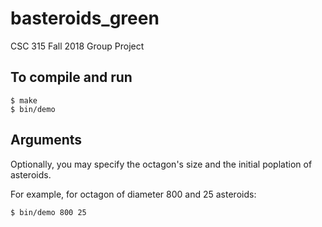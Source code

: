 # basteroids_green

CSC 315 Fall 2018 Group Project

## To compile and run

```
$ make
$ bin/demo
```

## Arguments
Optionally, you may specify the octagon's size and the initial poplation of 
asteroids.

For example, for octagon of diameter 800 and 25 asteroids:
```
$ bin/demo 800 25
```
